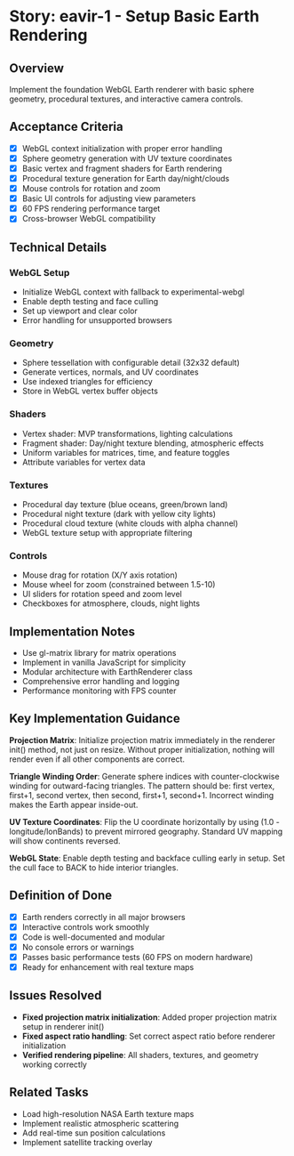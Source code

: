 # Story: eavir-1 - Setup Basic Earth Rendering

## Overview
Implement the foundation WebGL Earth renderer with basic sphere geometry, procedural textures, and interactive camera controls.

## Acceptance Criteria
- [x] WebGL context initialization with proper error handling
- [x] Sphere geometry generation with UV texture coordinates
- [x] Basic vertex and fragment shaders for Earth rendering
- [x] Procedural texture generation for Earth day/night/clouds
- [x] Mouse controls for rotation and zoom
- [x] Basic UI controls for adjusting view parameters
- [x] 60 FPS rendering performance target
- [x] Cross-browser WebGL compatibility

## Technical Details

### WebGL Setup
- Initialize WebGL context with fallback to experimental-webgl
- Enable depth testing and face culling
- Set up viewport and clear color
- Error handling for unsupported browsers

### Geometry
- Sphere tessellation with configurable detail (32x32 default)
- Generate vertices, normals, and UV coordinates
- Use indexed triangles for efficiency
- Store in WebGL vertex buffer objects

### Shaders
- Vertex shader: MVP transformations, lighting calculations
- Fragment shader: Day/night texture blending, atmospheric effects
- Uniform variables for matrices, time, and feature toggles
- Attribute variables for vertex data

### Textures
- Procedural day texture (blue oceans, green/brown land)
- Procedural night texture (dark with yellow city lights)
- Procedural cloud texture (white clouds with alpha channel)
- WebGL texture setup with appropriate filtering

### Controls
- Mouse drag for rotation (X/Y axis rotation)
- Mouse wheel for zoom (constrained between 1.5-10)
- UI sliders for rotation speed and zoom level
- Checkboxes for atmosphere, clouds, night lights

## Implementation Notes
- Use gl-matrix library for matrix operations
- Implement in vanilla JavaScript for simplicity
- Modular architecture with EarthRenderer class
- Comprehensive error handling and logging
- Performance monitoring with FPS counter

## Key Implementation Guidance

**Projection Matrix**: Initialize projection matrix immediately in the renderer init() method, not just on resize. Without proper initialization, nothing will render even if all other components are correct.

**Triangle Winding Order**: Generate sphere indices with counter-clockwise winding for outward-facing triangles. The pattern should be: first vertex, first+1, second vertex, then second, first+1, second+1. Incorrect winding makes the Earth appear inside-out.

**UV Texture Coordinates**: Flip the U coordinate horizontally by using (1.0 - longitude/lonBands) to prevent mirrored geography. Standard UV mapping will show continents reversed.

**WebGL State**: Enable depth testing and backface culling early in setup. Set the cull face to BACK to hide interior triangles.

## Definition of Done
- [x] Earth renders correctly in all major browsers
- [x] Interactive controls work smoothly
- [x] Code is well-documented and modular
- [x] No console errors or warnings
- [x] Passes basic performance tests (60 FPS on modern hardware)
- [x] Ready for enhancement with real texture maps

## Issues Resolved
- **Fixed projection matrix initialization**: Added proper projection matrix setup in renderer init()
- **Fixed aspect ratio handling**: Set correct aspect ratio before renderer initialization
- **Verified rendering pipeline**: All shaders, textures, and geometry working correctly

## Related Tasks
- Load high-resolution NASA Earth texture maps
- Implement realistic atmospheric scattering
- Add real-time sun position calculations
- Implement satellite tracking overlay